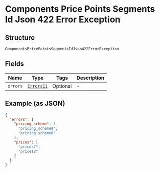 
# Components Price Points Segments Id Json 422 Error Exception

## Structure

`ComponentsPricePointsSegmentsIdJson422ErrorException`

## Fields

| Name | Type | Tags | Description |
|  --- | --- | --- | --- |
| `errors` | [`Errors11`](../../doc/models/errors-11.md) | Optional | - |

## Example (as JSON)

```json
{
  "errors": {
    "pricing_scheme": [
      "pricing_scheme9",
      "pricing_scheme0"
    ],
    "prices": [
      "prices7",
      "prices8"
    ]
  }
}
```

